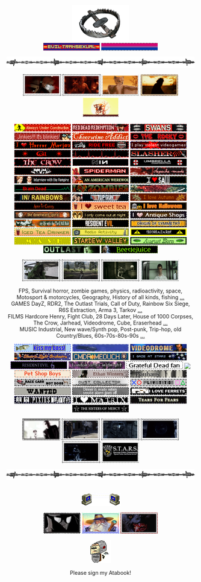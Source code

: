 <p align="center" > <a href="https://nightvisiongoggles.neocities.org/" title="MY NEOCITIES" target="_blank"/> <img src="line2.png" height="97.5px" width="152px"> </a> <br> <img src="eviltrans.gif"> <img src="bi.gif">
<p align="center"> <img src="barbwire.png"> <br> 
<p align="center"> <img src="nh-exec.gif"> <img src="jimmy.gif"> <img src="fantasticmrfox.gif"> <img src="bubba.gif"> <img src="maeandgregg.gif"> </p> 
<p align="center"> <img src="alwaysunderconstr.gif"> <img src="RDR.gif"> <img src="swans.gifv" height="20" width="150"> <img src="jinkies.gif"> <img src="cheerwine.gif"> <img src="rockyhorror.gif"> <img src="horror-movies.gif"> <img src="ride-free.gif"> <img src="violent-videogames.gif"> <img src="coil.gifv" height="20" width="150"> <img src="pulse.gif"> <img src="slasher.gif"> <img src="thecrow.gif"> <img src="NIN.gifv" height="20" width="150"> <img src="umbrellacorp.gif" height="20" width="150"> <img src="kmfdm.gif"> <img src="spiderman.gif"> <img src="depeche.gif" height="20" width="150"> <img src="iwtv.gif"> <img src="americanwerewolfinlondon.gif"> <img src="saw.gif"> <img src="braindead.gif"> <img src="zombies.gif"> <img src="salmon.gif"> <img src="radiohead.gif"> <img src="top-gun.gif"> <img src="autumn.gif"> <img src="aliceinchains.gif" height="20" width="150"> <img src="sweettea.gif"> <img src="lovehalloween.gif"> <img src="TDS.gifv" height="20" width="150"> <img src="night.gif"> <img src="antiqueshops.gif"> <img src="tkk.gif" height="20" width="150"> <img src="RE7.gif" height="20" width="150"> <img src="originofsymmetry.gif"> <img src="iced-tea.gif"> <img src="radioactivity.gif"> <img src="biohazard.gif"> <img src="mash.gif"> <img src="sdv.gif"> <img src="august.gif"> <img src="whistleblower.gif">  <img src="beetlejuice.gif"> </p>
<p align="center"> <img src="ghilliejimmy.gif"> <img src="crash.gif"> <img src="nh-looking.gif"> <img src="narrator.gifv" width="101px" height="57px"> </p>
<p align="center"> FPS, Survival horror, zombie games, physics, radioactivity, space, Motosport & motorcycles, Geography, History of all kinds, fishing <a href="https://spacehey.com/praisethelard" title="SPACEHEY">...</a> <br> GAMES DayZ, RDR2, The Outlast Trials, Call of Duty, Rainbow Six Siege, R6S Extraction, Arma 3, Tarkov <a href="https://steamcommunity.com/id/praisethegoodlard/" title="STEAM">...</a> <br> FILMS Hardcore Henry, Fight Club, 28 Days Later, House of 1000 Corpses, The Crow, Jarhead, Videodrome, Cube, Eraserhead <a href="https://letterboxd.com/pigfaced/" title="LETTERBOXD">...</a> <br> MUSIC Industrial, New wave/Synth pop, Post-punk, Trip-hop, old Country/Blues, 60s-70s-80s-90s <a href="https://www.last.fm/user/hydrograd" title="LAST.FM">...</a> <br>
<p align="center"> <img src="kissmybass.gif"> <img src="squid.gif" height="20" width="150"> <img src="videodrome.gif"> <img src="ELO.gifv"> <img src="cmdrmeouch.gif" height="20" width="150"> <img src="stargaze.gif"> <img src="RE6.gif" height="20" width="150"> <img src="lam.gif" height="20" width="150"> <img src="deadfan.gifv"> <img src="born-to-die.gif"> <img src="petshopboys.gifv"> <img src="ethan.gifv"> <img src="bauhaus.gif" height="20" width="150"> <img src="cars-not-dogs.gif"> <img src="dustcollector.gif"> <img src="ps.gif"> <img src="wanted.gif"> <img src="smokealarm.gif"> <img src="ferrets.gif"> <img src="pixies.gif"> <img src="matrix.gif"> <img src="tearsforfears.gifv" height="20" width="150"> <img src="sistersofmercy.gifv" height="20" width="150"> </p>
<p align="center"> <img src="wesker2.gif" height="57px" width="101px"> <img src="cloaker.gif"> <img src="price1.gif"> <img src="glazstamp.gif"> <img src="keeganstealth.gif"> <img src="starsstamp.gifv"> </p>
<p align="center"> <img src="barbwire.png"> <br> 
<br> <p align="center"> <a href="" title="MY FRIENDS"/> <img src="computeremail.gif"> </a>
<p align="center"> <a href="https://github.com/neurozoned" title="CODY"><img src="noir.png" height="56" width="99"></a> <a href="https://github.com/dethglok2000" title="TOKI"/><img src="fuckingevilwizard.png" height="56" width="99"></a> <a href="https://github.com/https://github.com/dogsoldiers" title="CHRIS"/><img src="werewolfinlondon.gif" height="56" width="99"></a>
<br> <p align="center"> <a href="https://jimmy.atabook.org/" title="GUESTBOOK"><img src="guestbook.gif"></a>
<p align="center"> Please sign my Atabook! </p>
